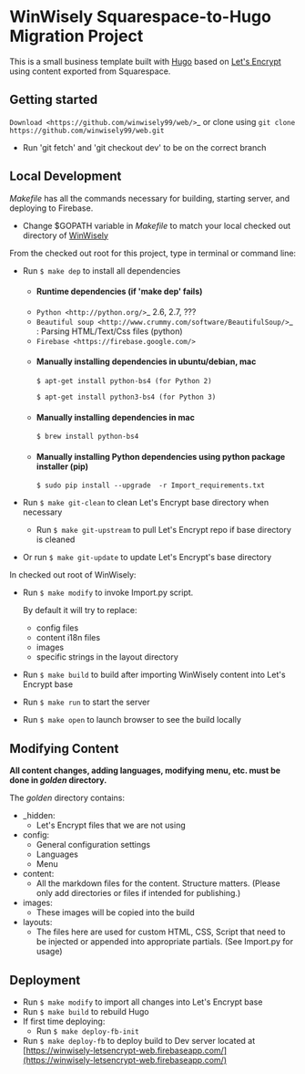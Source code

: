 # WinWisely Squarespace-to-Hugo Migration Project

This is a small business template built with [Hugo](https://github.com/gohugoio/hugo) based on [Let's Encrypt](https://github.com/letsencrypt) using content exported from Squarespace.  

## Getting started

`Download <https://github.com/winwisely99/web/>`_ or clone using ``git clone https://github.com/winwisely99/web.git``

- Run 'git fetch' and 'git checkout dev' to be on the correct branch

## Local Development

*Makefile* has all the commands necessary for building, starting server, and deploying to Firebase.

- Change $GOPATH variable in *Makefile* to match your local checked out directory of [WinWisely](https://github.com/winwisely99/web.git)

From the checked out root for this project, type in terminal or command line:

- Run `$ make dep` to install all dependencies 
   
  - #### Runtime dependencies (if 'make dep' fails)
  
   * `Python <http://python.org/>`_ 2.6, 2.7, ???
   * `Beautiful soup <http://www.crummy.com/software/BeautifulSoup/>`_ : Parsing HTML/Text/Css files (python)
   * `Firebase <https://firebase.google.com/>`

  - #### Manually installing dependencies in ubuntu/debian, mac
  
      ``$ apt-get install python-bs4 (for Python 2)``
   
      ``$ apt-get install python3-bs4 (for Python 3)``

  - #### Manually installing dependencies in mac

      ``$ brew install python-bs4``

  - ####  Manually installing Python dependencies using python package installer (pip)
  
      ``$ sudo pip install --upgrade  -r Import_requirements.txt``


- Run `$ make git-clean` to clean Let's Encrypt base directory when necessary
  - Run `$ make git-upstream` to pull Let's Encrypt repo if base directory is cleaned
- Or run `$ make git-update` to update Let's Encrypt's base directory

In checked out root of WinWisely:

- Run `$ make modify` to invoke Import.py script. 

  By default it will try to replace:
    - config files
    - content i18n files
    - images
    - specific strings in the layout directory 

- Run `$ make build` to build after importing WinWisely content into Let's Encrypt base

- Run `$ make run` to start the server

- Run `$ make open` to launch browser to see the build locally

## Modifying Content

**All content changes, adding languages, modifying menu, etc. must be done in _golden_ directory.**

The _golden_ directory contains:
- _hidden:
  - Let's Encrypt files that we are not using
- config:
  - General configuration settings
  - Languages
  - Menu
- content:
  - All the markdown files for the content.  Structure matters. (Please only add directories or files if intended for publishing.)
- images:
  - These images will be copied into the build
- layouts:
  - The files here are used for custom HTML, CSS, Script that need to be injected or appended into appropriate partials. (See Import.py for usage)

## Deployment

- Run `$ make modify` to import all changes into Let's Encrypt base
- Run `$ make build` to rebuild Hugo
- If first time deploying:
  - Run `$ make deploy-fb-init`
- Run `$ make deploy-fb` to deploy build to Dev server located at [https://winwisely-letsencrypt-web.firebaseapp.com/](https://winwisely-letsencrypt-web.firebaseapp.com/)


